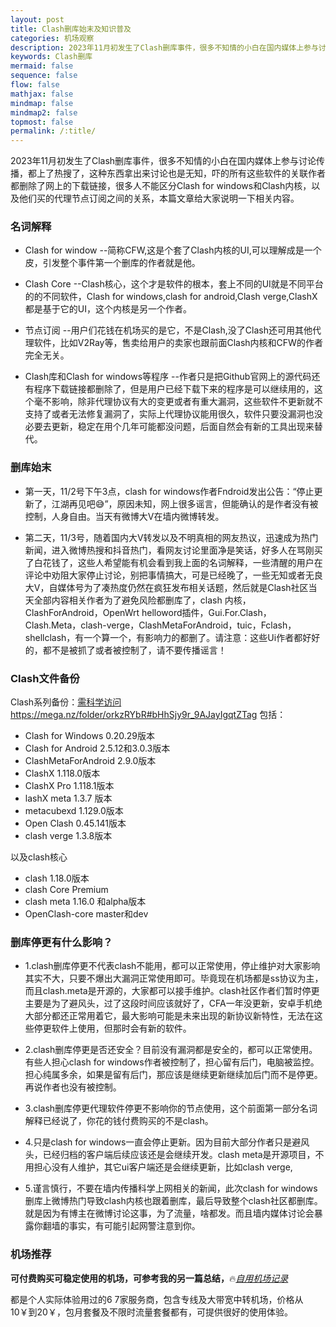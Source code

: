 ```yaml
---
layout: post
title: Clash删库始末及知识普及
categories: 机场观察
description: 2023年11月初发生了Clash删库事件，很多不知情的小白在国内媒体上参与讨论传播，都上了热搜了，这种东西拿出来讨论也是无知，吓的所有这些软件的关联作者都删除了网上的下载链接，很多人不能区分Clash for windows和Clash内核，以及他们买的代理节点订阅之间的关系，本篇文章给大家说明一下相关内容
keywords: Clash删库
mermaid: false
sequence: false
flow: false
mathjax: false
mindmap: false
mindmap2: false
topmost: false
permalink: /:title/
---
```

2023年11月初发生了Clash删库事件，很多不知情的小白在国内媒体上参与讨论传播，都上了热搜了，这种东西拿出来讨论也是无知，吓的所有这些软件的关联作者都删除了网上的下载链接，很多人不能区分Clash for windows和Clash内核，以及他们买的代理节点订阅之间的关系，本篇文章给大家说明一下相关内容。

### 名词解释

* Clash for window --简称CFW,这是个套了Clash内核的UI,可以理解成是一个皮，引发整个事件第一个删库的作者就是他。   

* Clash Core --Clash核心，这个才是软件的根本，套上不同的UI就是不同平台的的不同软件，Clash for windows,clash for android,Clash verge,ClashX都是基于它的UI，这个内核是另一个作者。  

* 节点订阅 --用户们花钱在机场买的是它，不是Clash,没了Clash还可用其他代理软件，比如V2Ray等，售卖给用户的卖家也跟前面Clash内核和CFW的作者完全无关。

* Clash库和Clash for windows等程序 --作者只是把Github官网上的源代码还有程序下载链接都删除了，但是用户已经下载下来的程序是可以继续用的，这个毫不影响，除非代理协议有大的变更或者有重大漏洞，这些软件不更新就不支持了或者无法修复漏洞了，实际上代理协议能用很久，软件只要没漏洞也没必要去更新，稳定在用个几年可能都没问题，后面自然会有新的工具出现来替代。

### 删库始末

* 第一天，11/2号下午3点，clash for windows作者Fndroid发出公告：“停止更新了，江湖再见吧😅”，原因未知，网上很多谣言，但能确认的是作者没有被控制，人身自由。当天有微博大V在墙内微博转发。

* 第二天，11/3号，随着国内大V转发以及不明真相的网友热议，迅速成为热门新闻，进入微博热搜和抖音热门，看网友讨论里面净是笑话，好多人在骂刚买了白花钱了，这些人希望能有机会看到我上面的名词解释，一些清醒的用户在评论中劝阻大家停止讨论，别把事情搞大，可是已经晚了，一些无知或者无良大V，自媒体号为了凑热度仍然在疯狂发布相关话题，然后就是Clash社区当天全部内容相关作者为了避免风险都删库了，clash 内核，ClashForAndroid，OpenWrt helloword插件，Gui.For.Clash，Clash.Meta，clash-verge，ClashMetaForAndroid，tuic，Fclash，shellclash，有一个算一个，有影响力的都删了。请注意：这些Ui作者都好好的，都不是被抓了或者被控制了，请不要传播谣言！

### Clash文件备份

Clash系列备份：[需科学访问https://mega.nz/folder/orkzRYbR#bHhSjy9r_9AJayIgqtZTag](https://mega.nz/folder/orkzRYbR#bHhSjy9r_9AJayIgqtZTag)
包括：
* Clash for Windows 0.20.29版本
* Clash for Android 2.5.12和3.0.3版本
* ClashMetaForAndroid 2.9.0版本
* ClashX 1.118.0版本
* ClashX Pro 1.118.1版本
* lashX meta 1.3.7 版本
* metacubexd 1.129.0版本
* Open Clash 0.45.141版本
* clash verge 1.3.8版本

以及clash核心
* clash 1.18.0版本
* clash Core Premium
* clash meta 1.16.0 和alpha版本
* OpenClash-core master和dev

### 删库停更有什么影响？

* 1.clash删库停更不代表clash不能用，都可以正常使用，停止维护对大家影响其实不大，只要不爆出大漏洞正常使用即可。毕竟现在机场都是ss协议为主，而且clash.meta是开源的，大家都可以接手维护。clash社区作者们暂时停更主要是为了避风头，过了这段时间应该就好了，CFA一年没更新，安卓手机绝大部分都还正常用着它，最大影响可能是未来出现的新协议新特性，无法在这些停更软件上使用，但那时会有新的软件。

* 2.clash删库停更是否还安全？目前没有漏洞都是安全的，都可以正常使用。有些人担心clash for windows作者被控制了，担心留有后门，电脑被监控。担心纯属多余，如果是留有后门，那应该是继续更新继续加后门而不是停更。再说作者也没有被控制。

* 3.clash删库停更代理软件停更不影响你的节点使用，这个前面第一部分名词解释已经说了，你花的钱付费购买的不是clash。

* 4.只是clash for windows一直会停止更新。因为目前大部分作者只是避风头，已经归档的客户端后续应该还是会继续开发。clash meta是开源项目，不用担心没有人维护，其它ui客户端还是会继续更新，比如clash verge,

* 5.谨言慎行，不要在墙内传播科学上网相关的新闻，此次clash for windows删库上微博热门导致clash内核也跟着删库，最后导致整个clash社区都删库。就是因为有博主在微博讨论这事，为了流量，啥都发。而且墙内媒体讨论会暴露你翻墙的事实，有可能引起网警注意到你。

### 机场推荐

**可付费购买可稳定使用的机场，可参考我的另一篇总结，**🔥[*自用机场记录*](https://www.openwayz.com/jichang/) 

都是个人实际体验用过的6 7家服务商，包含专线及大带宽中转机场，价格从10￥到20￥，包月套餐及不限时流量套餐都有，可提供很好的使用体验。

